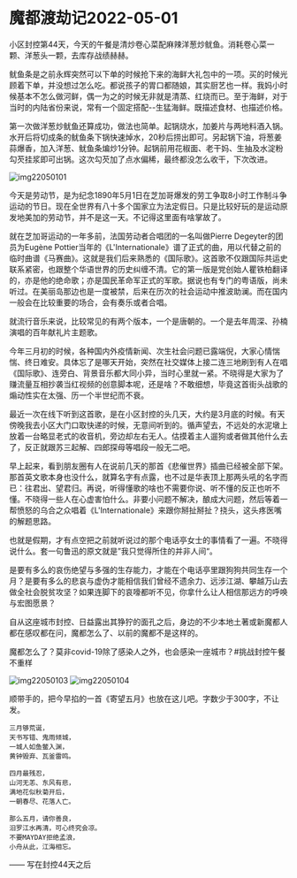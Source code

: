 # 魔都渡劫记2022-05-01

小区封控第44天，今天的午餐是清炒卷心菜配麻辣洋葱炒鱿鱼。消耗卷心菜一颗、洋葱头一颗，去库存战绩赫赫。

鱿鱼条是之前永辉突然可以下单的时候抢下来的海鲜大礼包中的一项。买的时候光顾着下单，并没想过怎么吃。都说孩子的胃口都随娘，其实厨艺也一样。我妈小时候基本不怎么做河鲜，偶一为之的时候无非就是清蒸、红烧而已。至于海鲜，对于当时的内陆省份来说，常有一个固定搭配--生猛海鲜。既描述食材、也描述价格。

第一次做洋葱炒鱿鱼还算成功，做法也简单。起锅烧水，加姜片与两地料酒入锅。水开后将切成条的鱿鱼条下锅快速焯水，20秒后捞出即可。另起锅下油，将葱姜蒜爆香，加入洋葱、鱿鱼条煸炒1分钟。起锅前用花椒面、老干妈、生抽及水淀粉勾芡挂浆即可出锅。这次勾芡加了点水偏稀，最终都没怎么收干，下次改进。

<img decoding="async" src="https://i0.wp.com/s2.loli.net/2022/05/01/6kZJagR98VU5lmD.jpg?w=640&#038;ssl=1" alt="img22050101" data-recalc-dims="1" />

今天是劳动节，是为纪念1890年5月1日在芝加哥爆发的劳工争取8小时工作制斗争运动的节日。现在全世界有八十多个国家立为法定假日。只是比较好玩的是运动原发地美加的劳动节，并不是这一天。不记得这里面有啥掌故了。

就在芝加哥运动的一年多前，法国劳动者合唱团的一名叫做Pierre Degeyter的团员为Eugène Pottier当年的《L'Internationale》谱了正式的曲，用以代替之前的临时曲谱《马赛曲》。这就是我们后来熟悉的《国际歌》。这首歌不仅跟国际共运史联系紧密，也跟整个华语世界的历史纠缠不清。它的第一版是党创始人瞿铁柏翻译的，亦是他的绝命歌；亦是国民革命军正式的军歌。据说也有专门的粤语版，尚未听过。在美丽岛那边也是一度被禁，后来在历次的社会运动中推波助澜。而在国内一般会在比较重要的场合，会有奏乐或者合唱。

就流行音乐来说，比较常见的有两个版本，一个是唐朝的。一个是去年周深、孙楠演唱的百年献礼片主题歌。

今年三月初的时候，各种国内外疫情新闻、次生社会问题已露端倪，大家心情惴惴、终日难安。具体忘了是哪天开始，突然在社交媒体上接二连三地刷到有人在唱《国际歌》、连旁白、背景音乐都大同小异，当时心里就一紧。不晓得是大家为了赚流量互相抄袭当红视频的创意脚本呢，还是啥？不敢细想，毕竟这首街头战歌的煽动性实在太强、历一个半世纪而不衰。

最近一次在线下听到这首歌，是在小区封控的头几天，大约是3月底的时候。有天傍晚我去小区大门口取快递的时候，无意间听到的。循声望去，不远处的水泥墩上放着一台略显老式的收音机，旁边却左右无人。估摸着主人遛狗或者做其他什么去了，反正就跟苏三起解、四郎探母等唱段一般无二吧。

早上起来，看到朋友圈有人在说前几天的那首《悲催世界》插曲已经被全部下架。那首英文歌本身也没什么，就算名字有点露，也不过是华表顶上那两头吼的名字而已：往君出、望君归。再说，听得懂歌的啥也不需要你说、听不懂的反正也听不懂。不晓得一些人在心虚害怕什么。非要小问题不解决，酿成大问题，然后等着一帮愤怒的乌合之众唱着《L'Internationale》来跟你掰扯掰扯？挠头，这头疼医嘴的解题思路。

也就是假期，才有点空把之前就听说过的那个电话亭女士的事情看了一遍。不晓得说什么。套一句鲁迅的原文就是”我只觉得所住的并非人间“。

是要有多么的哀伤绝望与多强的生存能力，才能在个电话亭里跟狗狗共同生存一个月？是要有多么的悲哀与虚伪才能相信我们曾经不遗余力、远涉江湖、攀越万山去做全社会脱贫攻坚？如果连脚下的哀嚎都听不见，你拿什么让人相信那远方的呼唤与宏图愿景？

自从这座城市封控、日益露出其狰狞的面孔之后，身边的不少本地土著或新魔都人都在感叹都在问，魔都怎么了、以前的魔都不是这样的。

魔都怎么了？莫非covid-19除了感染人之外，也会感染一座城市？#挑战封控午餐不重样

<img decoding="async" src="https://i0.wp.com/s2.loli.net/2022/05/01/2qsmvt7iB93rhnl.jpg?w=640&#038;ssl=1" alt="img22050103" data-recalc-dims="1" />
<img decoding="async" src="https://i0.wp.com/s2.loli.net/2022/05/01/9Dqpkx3hCE1mVZ2.jpg?w=640&#038;ssl=1" alt="img22050104" data-recalc-dims="1" />

顺带手的，把今早掐的一首《寄望五月》也放在这儿吧。字数少于300字，不让发。

    三月够荒诞，
    天书写错、鬼雨倾城，
    一城人如鱼鳖入渊，
    黄钟毁弃、瓦釜雷鸣。

    四月最残忍，
    山河无恙、东风有悲，
    满地花似秋菊开后，
    一朝春尽、花落人亡。

    那么五月，请你善良，
    汨罗江水再清，可心终究会凉。
    不要MAYDAY拒绝孟浪，
    小舟从此，江海相忘。


—— 写在封控44天之后

